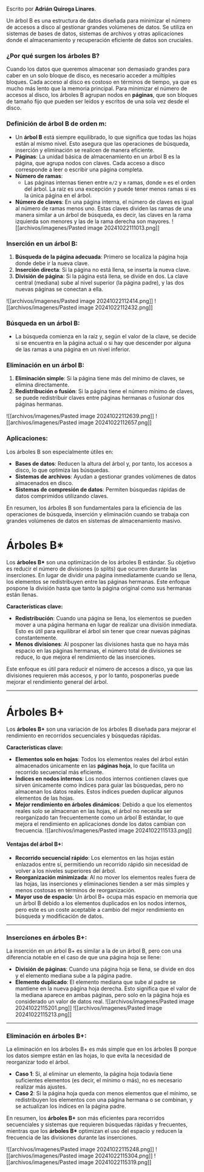
Escrito por **Adrián Quiroga Linares**.

Un árbol B es una estructura de datos diseñada para minimizar el número de accesos a disco al gestionar grandes volúmenes de datos. Se utiliza en sistemas de bases de datos, sistemas de archivos y otras aplicaciones donde el almacenamiento y recuperación eficiente de datos son cruciales.


### ¿Por qué surgen los árboles B?
Cuando los datos que queremos almacenar son demasiado grandes para caber en un solo bloque de disco, es necesario acceder a múltiples bloques. Cada acceso al disco es costoso en términos de tiempo, ya que es mucho más lento que la memoria principal. Para minimizar el número de accesos al disco, los árboles B agrupan nodos en **páginas**, que son bloques de tamaño fijo que pueden ser leídos y escritos de una sola vez desde el disco. 

### Definición de árbol B de orden m:
- Un **árbol B** está siempre equilibrado, lo que significa que todas las hojas están al mismo nivel. Esto asegura que las operaciones de búsqueda, inserción y eliminación se realicen de manera eficiente.
- **Páginas**: La unidad básica de almacenamiento en un árbol B es la página, que agrupa nodos con claves. Cada acceso a disco corresponde a leer o escribir una página completa.
- **Número de ramas**:
  - Las páginas internas tienen entre `m/2` y `m` ramas, donde `m` es el orden del árbol. La raíz es una excepción y puede tener menos ramas si es la única página en el árbol.
- **Número de claves**: En una página interna, el número de claves es igual al número de ramas menos uno. Estas claves dividen las ramas de una manera similar a un árbol de búsqueda, es decir, las claves en la rama izquierda son menores y las de la rama derecha son mayores.
![[archivos/imagenes/Pasted image 20241022111013.png]]
### Inserción en un árbol B:
1. **Búsqueda de la página adecuada**: Primero se localiza la página hoja donde debe ir la nueva clave.
2. **Inserción directa**: Si la página no está llena, se inserta la nueva clave.
3. **División de página**: Si la página está llena, se divide en dos. La clave central (mediana) sube al nivel superior (la página padre), y las dos nuevas páginas se conectan a ella.

![[archivos/imagenes/Pasted image 20241022112414.png]]
![[archivos/imagenes/Pasted image 20241022112432.png]]
### Búsqueda en un árbol B:
- La búsqueda comienza en la raíz y, según el valor de la clave, se decide si se encuentra en la página actual o si hay que descender por alguna de las ramas a una página en un nivel inferior.

### Eliminación en un árbol B:
1. **Eliminación simple**: Si la página tiene más del mínimo de claves, se elimina directamente.
2. **Redistribución o fusión**: Si la página tiene el número mínimo de claves, se puede redistribuir claves entre páginas hermanas o fusionar dos páginas hermanas.

![[archivos/imagenes/Pasted image 20241022112639.png]]
![[archivos/imagenes/Pasted image 20241022112657.png]]
### Aplicaciones:
Los árboles B son especialmente útiles en:
- **Bases de datos**: Reducen la altura del árbol y, por tanto, los accesos a disco, lo que optimiza las búsquedas.
- **Sistemas de archivos**: Ayudan a gestionar grandes volúmenes de datos almacenados en disco.
- **Sistemas de compresión de datos**: Permiten búsquedas rápidas de datos comprimidos utilizando claves.

En resumen, los árboles B son fundamentales para la eficiencia de las operaciones de búsqueda, inserción y eliminación cuando se trabaja con grandes volúmenes de datos en sistemas de almacenamiento masivo.

# Árboles B* 
Los **árboles B\*** son una optimización de los árboles B estándar. Su objetivo es reducir el número de divisiones (o splits) que ocurren durante las inserciones. En lugar de dividir una página inmediatamente cuando se llena, los elementos se redistribuyen entre las páginas hermanas. Este enfoque pospone la división hasta que tanto la página original como sus hermanas están llenas.

**Características clave:**
- **Redistribución**: Cuando una página se llena, los elementos se pueden mover a una página hermana en lugar de realizar una división inmediata. Esto es útil para equilibrar el árbol sin tener que crear nuevas páginas constantemente.
- **Menos divisiones**: Al posponer las divisiones hasta que no haya más espacio en las páginas hermanas, el número total de divisiones se reduce, lo que mejora el rendimiento de las inserciones.

Este enfoque es útil para reducir el número de accesos a disco, ya que las divisiones requieren más accesos, y por lo tanto, posponerlas puede mejorar el rendimiento general del árbol.

---

# Árboles B+
Los **árboles B+** son una variación de los árboles B diseñada para mejorar el rendimiento en recorridos secuenciales y búsquedas rápidas.

**Características clave:**
- **Elementos solo en hojas**: Todos los elementos reales del árbol están almacenados únicamente en las **páginas hoja**, lo que facilita un recorrido secuencial más eficiente. 
- **Índices en nodos internos**: Los nodos internos contienen claves que sirven únicamente como índices para guiar las búsquedas, pero no almacenan los datos reales. Estos índices pueden duplicar algunos elementos de las hojas.
- **Mejor rendimiento en árboles dinámicos**: Debido a que los elementos reales solo se almacenan en las hojas, el árbol no necesita ser reorganizado tan frecuentemente como un árbol B estándar, lo que mejora el rendimiento en aplicaciones donde los datos cambian con frecuencia.
![[archivos/imagenes/Pasted image 20241022115133.png]]
#### Ventajas del árbol B+:
- **Recorrido secuencial rápido**: Los elementos en las hojas están enlazados entre sí, permitiendo un recorrido rápido sin necesidad de volver a los niveles superiores del árbol.
- **Reorganización minimizada**: Al no mover los elementos reales fuera de las hojas, las inserciones y eliminaciones tienden a ser más simples y menos costosas en términos de reorganización.
- **Mayor uso de espacio**: Un árbol B+ ocupa más espacio en memoria que un árbol B debido a los elementos duplicados en los nodos internos, pero este es un coste aceptable a cambio del mejor rendimiento en búsqueda y modificación de datos.

---

### Inserciones en árboles B+:
La inserción en un árbol B+ es similar a la de un árbol B, pero con una diferencia notable en el caso de que una página hoja se llene:
- **División de páginas**: Cuando una página hoja se llena, se divide en dos y el elemento mediana sube a la página padre.
- **Elemento duplicado**: El elemento mediana que sube al padre se mantiene en la nueva página hoja derecha. Esto significa que el valor de la mediana aparece en ambas páginas, pero solo en la página hoja es considerado un valor de datos real.
![[archivos/imagenes/Pasted image 20241022115201.png]]
![[archivos/imagenes/Pasted image 20241022115213.png]]
---

### Eliminación en árboles B+:
La eliminación en los árboles B+ es más simple que en los árboles B porque los datos siempre están en las hojas, lo que evita la necesidad de reorganizar todo el árbol.
- **Caso 1**: Si, al eliminar un elemento, la página hoja todavía tiene suficientes elementos (es decir, el mínimo o más), no es necesario realizar más ajustes.
- **Caso 2**: Si la página hoja queda con menos elementos que el mínimo, se redistribuyen los elementos con una página hermana o se combinan, y se actualizan los índices en la página padre.

En resumen, los **árboles B+** son más eficientes para recorridos secuenciales y sistemas que requieren búsquedas rápidas y frecuentes, mientras que los **árboles B\*** optimizan el uso del espacio y reducen la frecuencia de las divisiones durante las inserciones.

![[archivos/imagenes/Pasted image 20241022115248.png]]
![[archivos/imagenes/Pasted image 20241022115304.png]]
![[archivos/imagenes/Pasted image 20241022115319.png]]